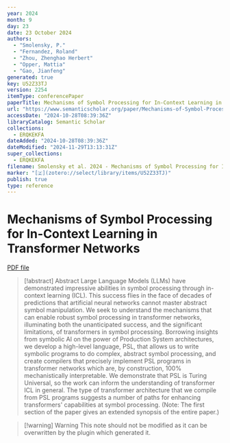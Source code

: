 ```yaml
---
year: 2024
month: 9
day: 23
date: 23 October 2024
authors:
  - "Smolensky, P."
  - "Fernandez, Roland"
  - "Zhou, Zhenghao Herbert"
  - "Opper, Mattia"
  - "Gao, Jianfeng"
generated: true
key: U52Z33TJ
version: 2254
itemType: conferencePaper
paperTitle: Mechanisms of Symbol Processing for In-Context Learning in Transformer Networks
url: "https://www.semanticscholar.org/paper/Mechanisms-of-Symbol-Processing-for-In-Context-in-Smolensky-Fernandez/2c2f17ac628b241091c2057739aa408287e2956d"
accessDate: "2024-10-28T08:39:36Z"
libraryCatalog: Semantic Scholar
collections:
  - ERQKEKFA
dateAdded: "2024-10-28T08:39:36Z"
dateModified: "2024-11-29T13:13:31Z"
super_collections:
  - ERQKEKFA
filename: Smolensky et al. 2024 - Mechanisms of Symbol Processing for In-Context Learning in Transformer Networks.pdf
marker: "[🇿](zotero://select/library/items/U52Z33TJ)"
publish: true
type: reference
---
```

# Mechanisms of Symbol Processing for In-Context Learning in Transformer Networks

[PDF file](/Papers/PDFs/Smolensky%20et%20al.%202024%20-%20Mechanisms%20of%20Symbol%20Processing%20for%20In-Context%20Learning%20in%20Transformer%20Networks.pdf)

> [!abstract] Abstract
> Large Language Models (LLMs) have demonstrated impressive abilities in symbol processing through in-context learning (ICL). This success flies in the face of decades of predictions that artificial neural networks cannot master abstract symbol manipulation. We seek to understand the mechanisms that can enable robust symbol processing in transformer networks, illuminating both the unanticipated success, and the significant limitations, of transformers in symbol processing. Borrowing insights from symbolic AI on the power of Production System architectures, we develop a high-level language, PSL, that allows us to write symbolic programs to do complex, abstract symbol processing, and create compilers that precisely implement PSL programs in transformer networks which are, by construction, 100% mechanistically interpretable. We demonstrate that PSL is Turing Universal, so the work can inform the understanding of transformer ICL in general. The type of transformer architecture that we compile from PSL programs suggests a number of paths for enhancing transformers' capabilities at symbol processing. (Note: The first section of the paper gives an extended synopsis of the entire paper.)

>[!warning] Warning
> This note should not be modified as it can be overwritten by the plugin which generated it.

